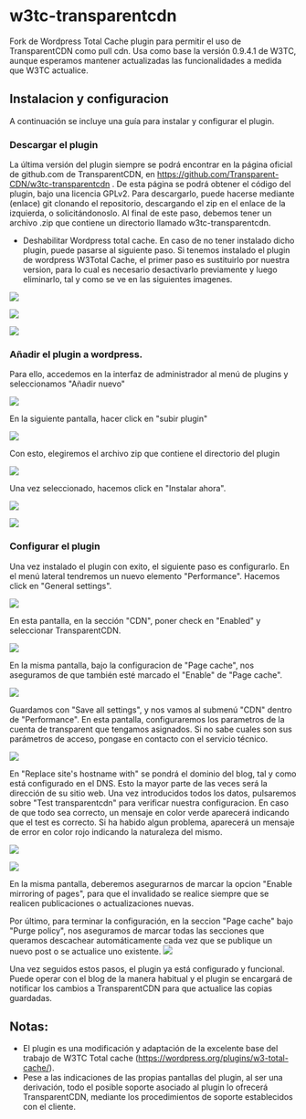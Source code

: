 w3tc-transparentcdn
===================

Fork de Wordpress Total Cache plugin para permitir el uso de TransparentCDN como pull cdn. Usa como base la versión 0.9.4.1 de W3TC,
aunque esperamos mantener actualizadas las funcionalidades a medida que W3TC actualice.

## Instalacion y configuracion

A continuación se incluye una guía para instalar y configurar el plugin.

### Descargar el plugin
La última versión del plugin siempre se podrá encontrar en la página oficial de github.com de TransparentCDN, en https://github.com/Transparent-CDN/w3tc-transparentcdn . De esta página se podrá obtener el código del plugin, bajo una licencia GPLv2. 
Para descargarlo, puede hacerse mediante (enlace) git clonando el repositorio, descargando el zip en el enlace de la izquierda, o solicitándonoslo.
Al final de este paso, debemos tener un archivo .zip que contiene un directorio llamado w3tc-transparentcdn.

* Deshabilitar Wordpress total cache.
En caso de no tener instalado dicho plugin, puede pasarse al siguiente paso.
Si tenemos instalado el plugin de wordpress W3Total Cache, el primer paso es sustituirlo por nuestra version, para lo cual es necesario desactivarlo previamente y luego eliminarlo, tal y como se ve en las siguientes imagenes.

![](doc/images/0.png)

![](doc/images/1.png)

![](doc/images/2.png)


### Añadir el plugin a wordpress.
Para ello, accedemos en la interfaz de administrador al menú de plugins y seleccionamos "Añadir nuevo"

![](doc/images/3.png)

En la siguiente pantalla, hacer click en "subir plugin"

![](doc/images/4.png)

Con esto, elegiremos el archivo zip que contiene el directorio del plugin

![](doc/images/5.png)

Una vez seleccionado, hacemos click en "Instalar ahora".

![](doc/images/6.png)

![](doc/images/7.png)

### Configurar el plugin
Una vez instalado el plugin con exito, el siguiente paso es configurarlo. En el menú lateral tendremos un nuevo elemento "Performance". Hacemos click en "General settings".

![](doc/images/8.png)

En esta pantalla, en la sección "CDN", poner check en "Enabled" y seleccionar TransparentCDN.

![](doc/images/9.png)

En la misma pantalla, bajo la configuracion de "Page cache", nos aseguramos de que también esté marcado el "Enable" de "Page cache".

![](doc/images/15.png)

Guardamos con "Save all settings", y nos vamos al submenú "CDN" dentro de "Performance". En esta pantalla, configuraremos los parametros de la cuenta de transparent que tengamos asignados. Si no sabe cuales son sus parámetros de acceso, pongase en contacto con el servicio técnico.

![](doc/images/13.png)

En "Replace site's hostname with" se pondrá el dominio del blog, tal y como está configurado en el DNS. Esto la mayor parte de las veces será la dirección de su sitio web.
Una vez introducidos todos los datos, pulsaremos sobre "Test transparentcdn" para verificar nuestra configuracion. En caso de que todo sea correcto, un mensaje en color verde aparecerá indicando que el test es correcto. Si ha habido algun problema, aparecerá un mensaje de error en color rojo indicando la naturaleza del mismo.

![](doc/images/13.png) 

![](doc/images/14.png)

En la misma pantalla, deberemos asegurarnos de marcar la opcion  "Enable mirroring of pages", para que el invalidado se realice siempre que se realicen publicaciones o actualizaciones nuevas.

Por último, para terminar la configuración, en la seccion "Page cache" bajo "Purge policy", nos aseguramos de marcar todas las secciones que queramos descachear automáticamente cada vez que se publique un nuevo post o se actualice uno existente.
![](doc/images/17.png)

Una vez seguidos estos pasos, el plugin ya está configurado y funcional. Puede operar con el blog de la manera habitual y el plugin se encargará de notificar los cambios a TransparentCDN para que actualice las copias guardadas. 

## Notas:
* El plugin es una modificación y adaptación de la excelente base del trabajo de W3TC Total cache (https://wordpress.org/plugins/w3-total-cache/). 
* Pese a las indicaciones de las propias pantallas del plugin, al ser una derivación, todo el posible soporte asociado al plugin lo ofrecerá TransparentCDN, mediante los procedimientos de soporte establecidos con el cliente.
